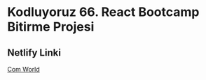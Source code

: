 # Kodluyoruz 66. React Bootcamp Bitirme Projesi

## Netlify Linki
[Com World](https://comworld.netlify.app)

